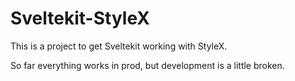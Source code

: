 # Sveltekit-StyleX

This is a project to get Sveltekit working with StyleX.

So far everything works in prod, but development is a little broken.
